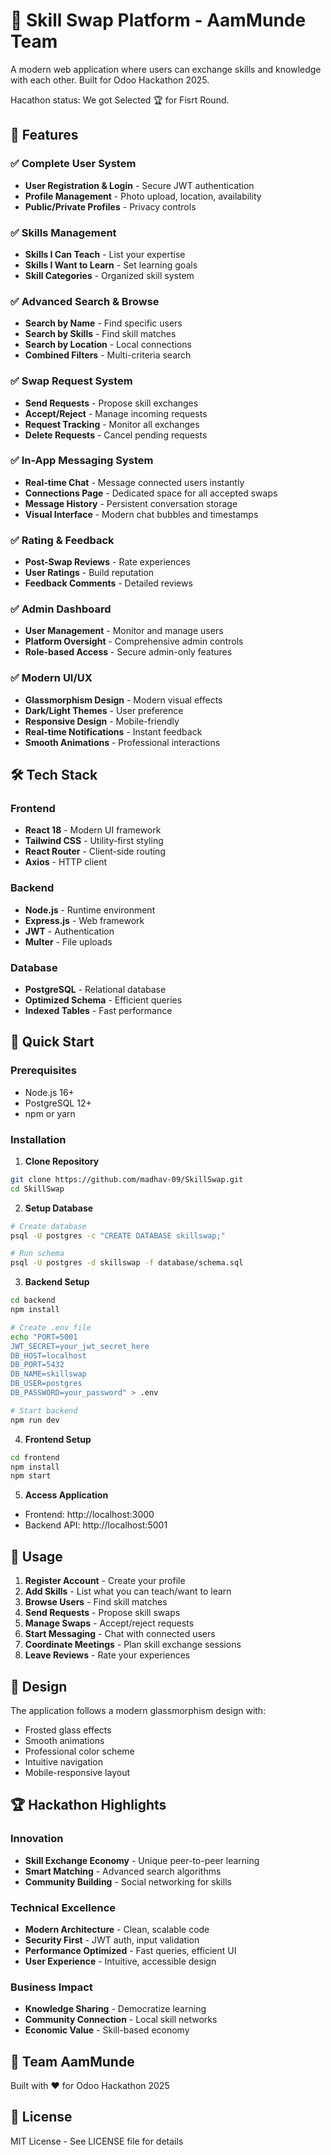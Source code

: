 # 🎯 Skill Swap Platform - AamMunde Team

A modern web application where users can exchange skills and knowledge with each other. Built for Odoo Hackathon 2025.

Hacathon status: We got Selected 🏆 for Fisrt Round.

## 🌟 Features

### ✅ Complete User System
- **User Registration & Login** - Secure JWT authentication
- **Profile Management** - Photo upload, location, availability
- **Public/Private Profiles** - Privacy controls

### ✅ Skills Management
- **Skills I Can Teach** - List your expertise
- **Skills I Want to Learn** - Set learning goals
- **Skill Categories** - Organized skill system

### ✅ Advanced Search & Browse
- **Search by Name** - Find specific users
- **Search by Skills** - Find skill matches
- **Search by Location** - Local connections
- **Combined Filters** - Multi-criteria search

### ✅ Swap Request System
- **Send Requests** - Propose skill exchanges
- **Accept/Reject** - Manage incoming requests
- **Request Tracking** - Monitor all exchanges
- **Delete Requests** - Cancel pending requests

### ✅ In-App Messaging System
- **Real-time Chat** - Message connected users instantly
- **Connections Page** - Dedicated space for all accepted swaps
- **Message History** - Persistent conversation storage
- **Visual Interface** - Modern chat bubbles and timestamps

### ✅ Rating & Feedback
- **Post-Swap Reviews** - Rate experiences
- **User Ratings** - Build reputation
- **Feedback Comments** - Detailed reviews

### ✅ Admin Dashboard
- **User Management** - Monitor and manage users
- **Platform Oversight** - Comprehensive admin controls
- **Role-based Access** - Secure admin-only features

### ✅ Modern UI/UX
- **Glassmorphism Design** - Modern visual effects
- **Dark/Light Themes** - User preference
- **Responsive Design** - Mobile-friendly
- **Real-time Notifications** - Instant feedback
- **Smooth Animations** - Professional interactions

## 🛠️ Tech Stack

### Frontend
- **React 18** - Modern UI framework
- **Tailwind CSS** - Utility-first styling
- **React Router** - Client-side routing
- **Axios** - HTTP client

### Backend
- **Node.js** - Runtime environment
- **Express.js** - Web framework
- **JWT** - Authentication
- **Multer** - File uploads

### Database
- **PostgreSQL** - Relational database
- **Optimized Schema** - Efficient queries
- **Indexed Tables** - Fast performance

## 🚀 Quick Start

### Prerequisites
- Node.js 16+
- PostgreSQL 12+
- npm or yarn

### Installation

1. **Clone Repository**
```bash
git clone https://github.com/madhav-09/SkillSwap.git
cd SkillSwap
```

2. **Setup Database**
```bash
# Create database
psql -U postgres -c "CREATE DATABASE skillswap;"

# Run schema
psql -U postgres -d skillswap -f database/schema.sql
```

3. **Backend Setup**
```bash
cd backend
npm install

# Create .env file
echo "PORT=5001
JWT_SECRET=your_jwt_secret_here
DB_HOST=localhost
DB_PORT=5432
DB_NAME=skillswap
DB_USER=postgres
DB_PASSWORD=your_password" > .env

# Start backend
npm run dev
```

4. **Frontend Setup**
```bash
cd frontend
npm install
npm start
```

5. **Access Application**
- Frontend: http://localhost:3000
- Backend API: http://localhost:5001

## 📱 Usage

1. **Register Account** - Create your profile
2. **Add Skills** - List what you can teach/want to learn
3. **Browse Users** - Find skill matches
4. **Send Requests** - Propose skill swaps
5. **Manage Swaps** - Accept/reject requests
6. **Start Messaging** - Chat with connected users
7. **Coordinate Meetings** - Plan skill exchange sessions
8. **Leave Reviews** - Rate your experiences

## 🎨 Design

The application follows a modern glassmorphism design with:
- Frosted glass effects
- Smooth animations
- Professional color scheme
- Intuitive navigation
- Mobile-responsive layout

## 🏆 Hackathon Highlights

### Innovation
- **Skill Exchange Economy** - Unique peer-to-peer learning
- **Smart Matching** - Advanced search algorithms
- **Community Building** - Social networking for skills

### Technical Excellence
- **Modern Architecture** - Clean, scalable code
- **Security First** - JWT auth, input validation
- **Performance Optimized** - Fast queries, efficient UI
- **User Experience** - Intuitive, accessible design

### Business Impact
- **Knowledge Sharing** - Democratize learning
- **Community Connection** - Local skill networks
- **Economic Value** - Skill-based economy

## 👥 Team AamMunde

Built with ❤️ for Odoo Hackathon 2025

## 📄 License

MIT License - See LICENSE file for details